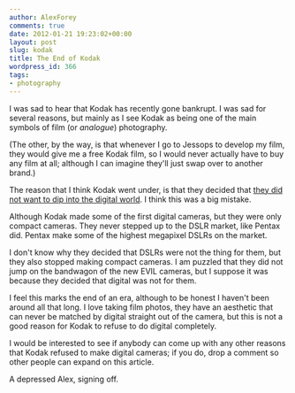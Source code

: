```yaml
---
author: AlexForey
comments: true
date: 2012-01-21 19:23:02+00:00
layout: post
slug: kodak
title: The End of Kodak
wordpress_id: 366
tags:
- photography
---
```


I was sad to hear that Kodak has recently gone bankrupt. I was sad for several reasons, but mainly as I see Kodak as being one of the main symbols of film (or _analogue_) photography.

(The other, by the way, is that whenever I go to Jessops to develop my film, they would give me a free Kodak film, so I would never actually have to buy any film at all; although I can imagine they'll just swap over to another brand.)

The reason that I think Kodak went under, is that they decided that [they did not want to dip into the digital world](http://mashable.com/2012/01/20/kodak-digital-missteps/). I think this was a big mistake.

Although Kodak made some of the first digital cameras, but they were only compact cameras. They never stepped up to the DSLR market, like Pentax did. Pentax make some of the highest megapixel DSLRs on the market.

I don't know why they decided that DSLRs were not the thing for them, but they also stopped making compact cameras. I am puzzled that they did not jump on the bandwagon of the new EVIL cameras, but I suppose it was because they decided that digital was not for them.

I feel this marks the end of an era, although to be honest I haven't been around all that long. I love taking film photos, they have an aesthetic that can never be matched by digital straight out of the camera, but this is not a good reason for Kodak to refuse to do digital completely.

I would be interested to see if anybody can come up with any other reasons that Kodak refused to make digital cameras; if you do, drop a comment so other people can expand on this article.

A depressed Alex, signing off.
